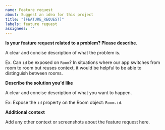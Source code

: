 ```yaml
---
name: Feature request
about: Suggest an idea for this project
title: "[FEATURE_REQUEST]"
labels: feature request
assignees: ''
---
```


**Is your feature request related to a problem? Please describe.**

A clear and concise description of what the problem is.

Ex. Can `id` be exposed on `Room`? In situations where our app switches from room to room but reuses context, it would be helpful to be able to distinguish between rooms.

**Describe the solution you'd like**

A clear and concise description of what you want to happen.

Ex: Expose the `id` property on the Room object: `Room.id`.

**Additional context**

Add any other context or screenshots about the feature request here.
